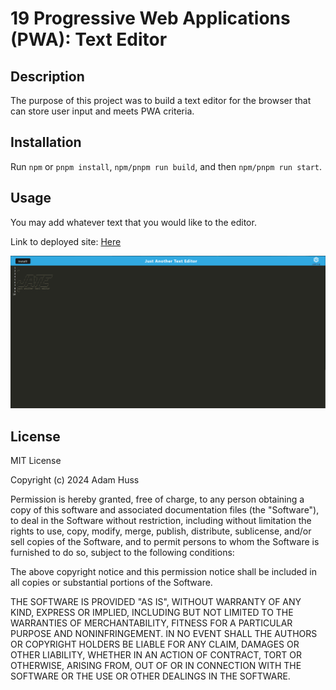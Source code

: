 # 19 Progressive Web Applications (PWA): Text Editor

## Description

The purpose of this project was to build a text editor for the browser that can store user input and meets PWA criteria.

## Installation

Run `npm` or `pnpm install`, `npm/pnpm run build`, and then `npm/pnpm run start`.

## Usage

You may add whatever text that you would like to the editor.

Link to deployed site: [Here](https://txteditor-f38f2536ed69.herokuapp.com/)

![Deployed site image](/Assets/texteditor.png)

## License

MIT License

Copyright (c) 2024 Adam Huss

Permission is hereby granted, free of charge, to any person obtaining a copy
of this software and associated documentation files (the "Software"), to deal
in the Software without restriction, including without limitation the rights
to use, copy, modify, merge, publish, distribute, sublicense, and/or sell
copies of the Software, and to permit persons to whom the Software is
furnished to do so, subject to the following conditions:

The above copyright notice and this permission notice shall be included in all
copies or substantial portions of the Software.

THE SOFTWARE IS PROVIDED "AS IS", WITHOUT WARRANTY OF ANY KIND, EXPRESS OR
IMPLIED, INCLUDING BUT NOT LIMITED TO THE WARRANTIES OF MERCHANTABILITY,
FITNESS FOR A PARTICULAR PURPOSE AND NONINFRINGEMENT. IN NO EVENT SHALL THE
AUTHORS OR COPYRIGHT HOLDERS BE LIABLE FOR ANY CLAIM, DAMAGES OR OTHER
LIABILITY, WHETHER IN AN ACTION OF CONTRACT, TORT OR OTHERWISE, ARISING FROM,
OUT OF OR IN CONNECTION WITH THE SOFTWARE OR THE USE OR OTHER DEALINGS IN THE
SOFTWARE.
